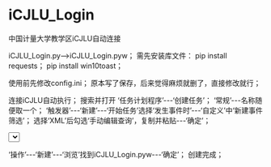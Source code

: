 # iCJLU_Login
中国计量大学教学区iCJLU自动连接

iCJLU_Login.py-->iCJLU_Login.pyw；
  需先安装库文件：
  pip install requests；
  pip install win10toast；

使用前先修改config.ini；
  原本写了保存，后来觉得麻烦就删了，直接修改就行；
  
连接iCJLU自动执行；
  搜索并打开 ‘任务计划程序’---‘创建任务’；
  ‘常规’---名称随便取一个；
  ‘触发器’---‘新建’---‘开始任务’选择‘发生事件时’---‘自定义’中‘新建事件筛选’；
  选择‘XML’后勾选‘手动编辑查询’，复制并粘贴---‘确定’；
 
<QueryList>
  <Query Id="0" Path="Microsoft-Windows-WLAN-AutoConfig/Operational">
    <Select Path="Microsoft-Windows-WLAN-AutoConfig/Operational">*[System[Provider[@Name='Microsoft-Windows-WLAN-AutoConfig'] and (EventID=8001)]][EventData[Data[@Name='SSID']='iCJLU'] or EventData[Data[@Name='SSID']='iCJLU2']]</Select>
  </Query>
</QueryList>

  ‘操作’---‘新建’---‘浏览’找到iCJLU_Login.pyw---‘确定’；
  创建完成；
